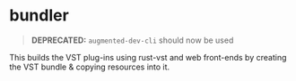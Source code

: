 # bundler
> **DEPRECATED:** `augmented-dev-cli` should now be used

This builds the VST plug-ins using rust-vst and web front-ends by creating the VST bundle & copying resources into it.
